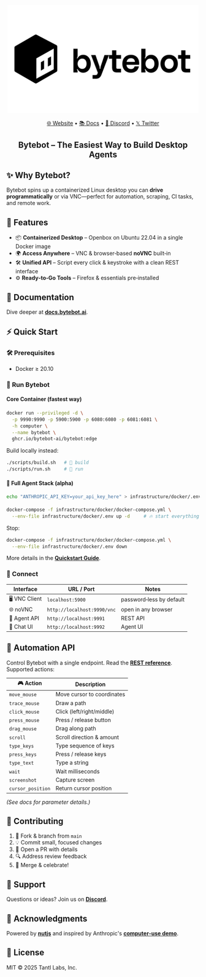 <div align="center">

<img src="static/bytebot-logo.png" width="500" alt="Bytebot Logo">

[🌐 Website](https://bytebot.ai) • [📚 Docs](https://docs.bytebot.ai) • [💬 Discord](https://discord.com/invite/zcb5wA2t4u) • [𝕏 Twitter](https://x.com/bytebot_ai)

## Bytebot – **The Easiest Way to Build Desktop Agents**

</div>

## ✨ Why Bytebot?

Bytebot spins up a containerized Linux desktop you can **drive programmatically** or via VNC—perfect for automation, scraping, CI tasks, and remote work.

## 🚀 Features

- 📦 **Containerized Desktop** – Openbox on Ubuntu 22.04 in a single Docker image
- 🌍 **Access Anywhere** – VNC & browser‑based **noVNC** built‑in
- 🛠️ **Unified API** – Script every click & keystroke with a clean REST interface
- ⚙️ **Ready‑to‑Go Tools** – Firefox & essentials pre‑installed

## 📖 Documentation

Dive deeper at [**docs.bytebot.ai**](https://docs.bytebot.ai).

## ⚡ Quick Start

### 🛠️ Prerequisites

- Docker ≥ 20.10

### 🐳 Run Bytebot

#### Core Container (fastest way)

```bash
docker run --privileged -d \
  -p 9990:9990 -p 5900:5900 -p 6080:6080 -p 6081:6081 \
  -h computer \
  --name bytebot \
  ghcr.io/bytebot-ai/bytebot:edge
```

Build locally instead:

```bash
./scripts/build.sh   # 🔨 build
./scripts/run.sh     # 🚀 run
```

#### 🤖 Full Agent Stack (alpha)

```bash
echo "ANTHROPIC_API_KEY=your_api_key_here" > infrastructure/docker/.env

docker-compose -f infrastructure/docker/docker-compose.yml \
  --env-file infrastructure/docker/.env up -d     # 🔥 start everything
```

Stop:

```bash
docker-compose -f infrastructure/docker/docker-compose.yml \
  --env-file infrastructure/docker/.env down
```

More details in the [**Quickstart Guide**](https://docs.bytebot.ai/quickstart).

### 🔑 Connect

| Interface     | URL / Port                  | Notes                    |
| ------------- | --------------------------- | ------------------------ |
| 🖥️ VNC Client | `localhost:5900`            | password‑less by default |
| 🌐 noVNC      | `http://localhost:9990/vnc` | open in any browser      |
| 🤖 Agent API  | `http://localhost:9991`     | REST API                 |
| 💬 Chat UI    | `http://localhost:9992`     | Agent UI                 |

## 🤖 Automation API

Control Bytebot with a single endpoint. Read the [**REST reference**](https://docs.bytebot.ai/rest-api/computer-use). Supported actions:

| 🎮 Action         | Description                |
| ----------------- | -------------------------- |
| `move_mouse`      | Move cursor to coordinates |
| `trace_mouse`     | Draw a path                |
| `click_mouse`     | Click (left/right/middle)  |
| `press_mouse`     | Press / release button     |
| `drag_mouse`      | Drag along path            |
| `scroll`          | Scroll direction & amount  |
| `type_keys`       | Type sequence of keys      |
| `press_keys`      | Press / release keys       |
| `type_text`       | Type a string              |
| `wait`            | Wait milliseconds          |
| `screenshot`      | Capture screen             |
| `cursor_position` | Return cursor position     |

_(See docs for parameter details.)_

## 🙌 Contributing

1. 🍴 Fork & branch from `main`
2. 💡 Commit small, focused changes
3. 📩 Open a PR with details
4. 🔍 Address review feedback
5. 🎉 Merge & celebrate!

## 💬 Support

Questions or ideas? Join us on [**Discord**](https://discord.com/invite/zcb5wA2t4u).

## 🙏 Acknowledgments

Powered by [**nutjs**](https://github.com/nut-tree/nut.js) and inspired by Anthropic's [**computer‑use demo**](https://github.com/anthropics/anthropic-quickstarts/tree/main/computer-use-demo).

## 📄 License

MIT © 2025 Tantl Labs, Inc.
